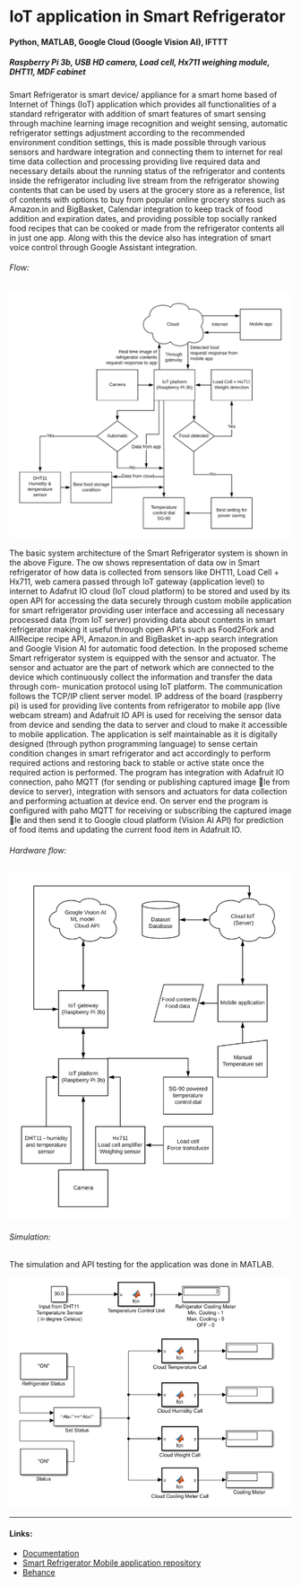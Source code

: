 # IoT application in Smart Refrigerator

#### Python, MATLAB, Google Cloud (Google Vision AI), IFTTT

##### Raspberry Pi 3b, USB HD camera, Load cell, Hx711 weighing module, DHT11, MDF cabinet

Smart Refrigerator is smart device/ appliance for a smart home based of Internet of Things (IoT) application which provides all functionalities of a standard refrigerator with addition of smart features of smart sensing through machine learning image recognition and weight sensing, automatic refrigerator settings adjustment according to the recommended environment condition settings, this is made possible through various sensors and hardware integration and connecting them to internet for real time data collection and processing providing live required data and necessary details about the running status of the refrigerator and contents inside the refrigerator including live stream from the refrigerator showing contents that can be used by users at the grocery store as a reference, list of contents with options to buy from popular online grocery stores such as Amazon.in and BigBasket, Calendar integration to keep track of food addition and expiration dates, and providing possible top socially ranked food recipes that can be cooked or made from the refrigerator contents all in just one app. Along with this the device also has integration of smart voice control through Google Assistant integration. 

###### Flow:

![Flow](assets/Flow.png)

The basic system architecture of the Smart Refrigerator system is shown in the above Figure. The 
ow shows representation of data ow in Smart refrigerator of how data is collected from sensors like DHT11, Load Cell + Hx711, web camera passed through IoT gateway (application level) to internet to Adafrut IO cloud (IoT cloud platform) to be stored and used by its open API for accessing the data securely through custom mobile application for smart refrigerator providing user interface and accessing all necessary processed data (from IoT server) providing data about contents in smart refrigerator making it useful through open API's such as Food2Fork and AllRecipe recipe API, Amazon.in and BigBasket in-app search integration and Google Vision AI for automatic food detection. In the proposed scheme Smart refrigerator system is equipped with the sensor and actuator. The sensor and actuator are the part of network which are connected to the device which continuously collect the information and transfer the data through com-
munication protocol using IoT platform. The communication follows the TCP/IP client server model. IP address of the board (raspberry pi) is used for providing live contents from refrigerator to mobile app (live webcam stream) and Adafruit IO API is used for receiving the sensor data from device and sending the data to server and cloud to make it accessible to mobile application. The application is self maintainable as it is digitally designed (through python programming language) to sense certain condition changes in smart refrigerator and act accordingly to perform required actions and restoring back to stable or active state
once the required action is performed. The program has integration with Adafruit IO connection, paho MQTT (for sending or publishing captured image le from device to server), integration with sensors and actuators for data collection and performing actuation at device end. On server end the program is configured with paho MQTT for receiving or subscribing the captured image le and then send it to Google cloud platform (Vision AI API) for prediction of food items and updating the current food item in Adafruit IO.

###### Hardware flow:

![Hardware](assets/Hardware.png)

###### Simulation: 

The simulation and API testing for the application was done in MATLAB.

![Simulation](assets/Simulation.png)

----------------

#### Links:

* [Documentation](https://github.com/shivamsingh25/IoT_application_Smart_Refrigerator/tree/master/Documentation)
* [Smart Refrigerator Mobile application repository](https://github.com/shivamsingh25/Smart_Refrigerator_App)
* [Behance](https://www.behance.net/gallery/91605643/IoT-application-in-Smart-Refrigerator)